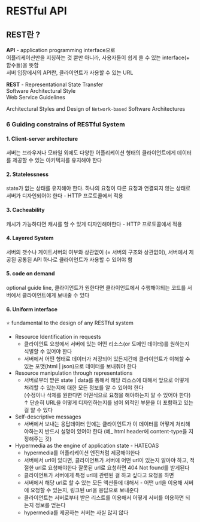 # RESTful API

## REST란 ?

**API** - application programming interface으로  
어플리케이션만을 지칭하는 것 뿐만 아니라, 사용자들이 쉽게 쓸 수 있는 interface(+ 함수들)을 뜻함  
서버 입장에서의 API란, 클라이언트가 사용할 수 있는 URL

**REST** - Representational State Transfer  
Software Architectural Style  
Web Service Guidelines

Architectural Styles and Design of `Network-based` Software Architectures

### 6 Guiding constrains of RESTful System

#### 1. Client-server architecture

서버는 브라우저나 모바일 외에도 다양한 어플리케이션 형태의 클라이언트에게 데이터를 제공할 수 있는 아키텍처를 유지해야 한다

#### 2. Statelessness

state가 없는 상태를 유지해야 한다. 하나의 요청이 다른 요청과 연결되지 않는 상태로 서버가 디자인되어야 한다 - HTTP 프로토콜에서 적용

#### 3. Cacheability

캐시가 가능하다면 캐시를 할 수 있게 디자인해야한다 - HTTP 프로토콜에서 적용

#### 4. Layered System

서버의 갯수나 게이트서버의 여부와 상관없이 (= 서버의 구조와 상관없이), 서버에서 제공된 공통된 API 하나로 클라이언트가 사용할 수 있어야 함

#### 5. code on demand

optional guide line, 클라이언트가 원한다면 클라이언트에서 수행해야되는 코드를 서버에서 클라이언트에게 보내줄 수 있다

#### 6. Uniform interface

⭐️ fundamental to the design of any RESTful system

- Resource Identification in requests
  - 클라이언트 요청에서 서버에 있는 어떤 리소스(or 도메인 데이터)를 원하는지 식별할 수 있어야 한다
  - 서버에서 어떤 형태로 데이터가 저장되어 있든지간에 클라이언트가 이해할 수 있는 포맷(html | json)으로 데이터를 보내줘야 한다
- Resource manipulation through representations
  - 서버로부터 받은 state | data를 통해서 해당 리소스에 대해서 앞으로 어떻게 처리할 수 있는지에 대한 모든 정보를 알 수 있어야 한다  
    (수정이나 삭제를 원한다면 어떤식으로 요청을 해야하는지 알 수 있어야 한다)  
    ↑ 단순히 URL을 어떻게 디자인하는지를 넘어 외적인 부분을 더 포함하고 있는 걸 알 수 있다
- Self-descriptive messages
  - 서버에서 보내는 응답데이터 안에는 클라이언트가 이 데이터를 어떻게 처리해야하는지 반드시 설명이 있어야 한다 (예\_ html header에 content-type을 지정해주는 것)
- Hypermedia as the engine of application state - HATEOAS
  - hypermedia를 어플리케이션 엔진처럼 제공해야한다
  - 서버에서 url이 있다면, 클라이언트가 서버에 어떤 url이 있는지 알아야 하고, 적절한 url로 요청해야한다 잘못된 url로 요청하면 404 Not found를 받게된다
  - 클라이언트가 서버에게 특정 url에 관련된 걸 하고 싶다고 요청을 하면
  - 서버에서 해당 url로 할 수 있는 모든 액션들에 대해서 - 어떤 url을 이용해 서버에 요청할 수 있는지, 링크된 url을 응답으로 보내준다
  - 클라이언트는 서버로부터 받은 리스트를 이용해서 어떻게 서버를 이용하면 되는지 정보를 얻는다
  - hypermedia를 제공하는 서버는 사실 많지 않다
